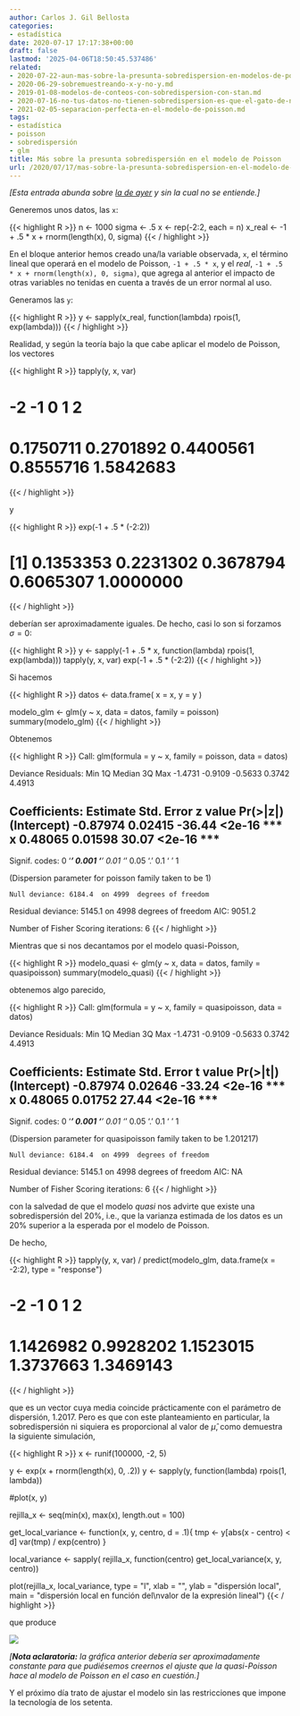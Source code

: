 ```yaml
---
author: Carlos J. Gil Bellosta
categories:
- estadística
date: 2020-07-17 17:17:38+00:00
draft: false
lastmod: '2025-04-06T18:50:45.537486'
related:
- 2020-07-22-aun-mas-sobre-la-presunta-sobredispersion-en-modelos-de-poisson.md
- 2020-06-29-sobremuestreando-x-y-no-y.md
- 2019-01-08-modelos-de-conteos-con-sobredispersion-con-stan.md
- 2020-07-16-no-tus-datos-no-tienen-sobredispersion-es-que-el-gato-de-nelder-se-ha-merendado-la-epsilon.md
- 2021-02-05-separacion-perfecta-en-el-modelo-de-poisson.md
tags:
- estadística
- poisson
- sobredispersión
- glm
title: Más sobre la presunta sobredispersión en el modelo de Poisson
url: /2020/07/17/mas-sobre-la-presunta-sobredispersion-en-el-modelo-de-poisson/
---
```


_[Esta entrada abunda sobre [la de ayer](https://datanalytics.com/2020/07/16/no-tus-datos-no-tienen-sobredispersion-es-que-el-gato-de-nelder-se-ha-merendado-la-epsilon/) y sin la cual no se entiende.]_

Generemos unos datos, las `x`:

{{< highlight R >}}
n <- 1000
sigma <- .5
x <- rep(-2:2, each = n)
x_real <- -1 + .5 * x + rnorm(length(x), 0, sigma)
{{< / highlight >}}

En el bloque anterior hemos creado una/la variable observada, `x`, el término lineal que operará en el modelo de Poisson, `-1 + .5 * x`, y el _real_, `-1 + .5 * x + rnorm(length(x), 0, sigma)`, que agrega al anterior el impacto de otras variables no tenidas en cuenta a través de un error normal al uso.

Generamos las `y`:

{{< highlight R >}}
y <- sapply(x_real, function(lambda) rpois(1, exp(lambda)))
{{< / highlight >}}

Realidad, y según la teoría bajo la que cabe aplicar el modelo de Poisson, los vectores

{{< highlight R >}}
tapply(y, x, var)
#        -2        -1         0         1         2
# 0.1750711 0.2701892 0.4400561 0.8555716 1.5842683
{{< / highlight >}}

y

{{< highlight R >}}
exp(-1 + .5 * (-2:2))
# [1] 0.1353353 0.2231302 0.3678794 0.6065307 1.0000000
{{< / highlight >}}

deberían ser aproximadamente iguales. De hecho, casi lo son si forzamos $\sigma = 0$:

{{< highlight R >}}
y <- sapply(-1 + .5 * x, function(lambda) rpois(1, exp(lambda)))
tapply(y, x, var)
exp(-1 + .5 * (-2:2))
{{< / highlight >}}

Si hacemos

{{< highlight R >}}
datos <- data.frame(
    x = x,
    y = y
)

modelo_glm <- glm(y ~ x, data = datos, family = poisson)
summary(modelo_glm)
{{< / highlight >}}

Obtenemos

{{< highlight R >}}
Call:
glm(formula = y ~ x, family = poisson, data = datos)

Deviance Residuals:
    Min       1Q   Median       3Q      Max
-1.4731  -0.9109  -0.5633   0.3742   4.4913

Coefficients:
            Estimate Std. Error z value Pr(>|z|)
(Intercept) -0.87974    0.02415  -36.44   <2e-16 ***
x            0.48065    0.01598   30.07   <2e-16 ***
---
Signif. codes:  0 ‘***’ 0.001 ‘**’ 0.01 ‘*’ 0.05 ‘.’ 0.1 ‘ ’ 1

(Dispersion parameter for poisson family taken to be 1)

    Null deviance: 6184.4  on 4999  degrees of freedom
Residual deviance: 5145.1  on 4998  degrees of freedom
AIC: 9051.2

Number of Fisher Scoring iterations: 6
{{< / highlight >}}

Mientras que si nos decantamos por el modelo quasi-Poisson,

{{< highlight R >}}
modelo_quasi <- glm(y ~ x, data = datos, family = quasipoisson)
summary(modelo_quasi)
{{< / highlight >}}

obtenemos algo parecido,

{{< highlight R >}}
Call:
glm(formula = y ~ x, family = quasipoisson, data = datos)

Deviance Residuals:
    Min       1Q   Median       3Q      Max
-1.4731  -0.9109  -0.5633   0.3742   4.4913

Coefficients:
            Estimate Std. Error t value Pr(>|t|)
(Intercept) -0.87974    0.02646  -33.24   <2e-16 ***
x            0.48065    0.01752   27.44   <2e-16 ***
---
Signif. codes:  0 ‘***’ 0.001 ‘**’ 0.01 ‘*’ 0.05 ‘.’ 0.1 ‘ ’ 1

(Dispersion parameter for quasipoisson family taken to be 1.201217)

    Null deviance: 6184.4  on 4999  degrees of freedom
Residual deviance: 5145.1  on 4998  degrees of freedom
AIC: NA

Number of Fisher Scoring iterations: 6
{{< / highlight >}}

con la salvedad de que el modelo _quasi_ nos advirte que existe una sobredispersión del 20%, i.e., que la varianza estimada de los datos es un 20% superior a la esperada por el modelo de Poisson.

De hecho,

{{< highlight R >}}
tapply(y, x, var) / predict(modelo_glm, data.frame(x = -2:2), type = "response")
#        -2        -1         0         1         2
# 1.1426982 0.9928202 1.1523015 1.3737663 1.3469143
{{< / highlight >}}

que es un vector cuya media coincide prácticamente con el parámetro de dispersión, 1.2017. Pero es que con este planteamiento en particular, la sobredispersión ni siquiera es proporcional al valor de $\hat{\mu}$, como demuestra la siguiente simulación,

{{< highlight R >}}
x <- runif(100000, -2, 5)

y <- exp(x + rnorm(length(x), 0, .2))
y <- sapply(y, function(lambda) rpois(1, lambda))

#plot(x, y)

rejilla_x <- seq(min(x), max(x), length.out = 100)

get_local_variance <- function(x, y, centro, d = .1){
    tmp <- y[abs(x - centro) < d]
    var(tmp) / exp(centro)
}

local_variance <- sapply(
    rejilla_x,
    function(centro) get_local_variance(x, y, centro))

plot(rejilla_x, local_variance, type = "l",
        xlab = "", ylab = "dispersión local",
        main = "dispersión local en función del\nvalor de la expresión lineal")
{{< / highlight >}}

que produce

![](/wp-uploads/2020/07/dispersion_local.png#center)

_[**Nota aclaratoria:** la gráfica anterior debería ser aproximadamente constante para que pudiésemos creernos el ajuste que la quasi-Poisson hace al modelo de Poisson en el caso en cuestión.]_

Y el próximo día trato de ajustar el modelo sin las restricciones que impone la tecnología de los setenta.